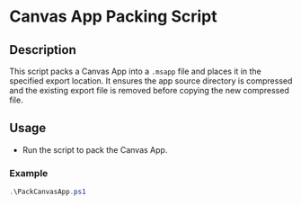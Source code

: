 # Canvas App Packing Script

## Description
This script packs a Canvas App into a `.msapp` file and places it in the specified export location. It ensures the app source directory is compressed and the existing export file is removed before copying the new compressed file.

## Usage
- Run the script to pack the Canvas App.
### Example
```powershell
.\PackCanvasApp.ps1
